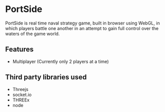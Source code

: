 PortSide
========

PortSide is real time naval strategy game, built in browser using WebGL, in which players battle one another in an attempt to gain full control over the waters of the game world.

## Features ##
* Multiplayer (Currently only 2 players at a time)

## Third party libraries used ##
* Threejs
* socket.io
* THREEx
* node

